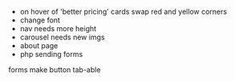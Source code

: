 - on hover of 'better pricing' cards swap red and yellow corners
- change font
- nav needs more height
- carousel needs new imgs
- about page
- php sending forms

forms make button tab-able
